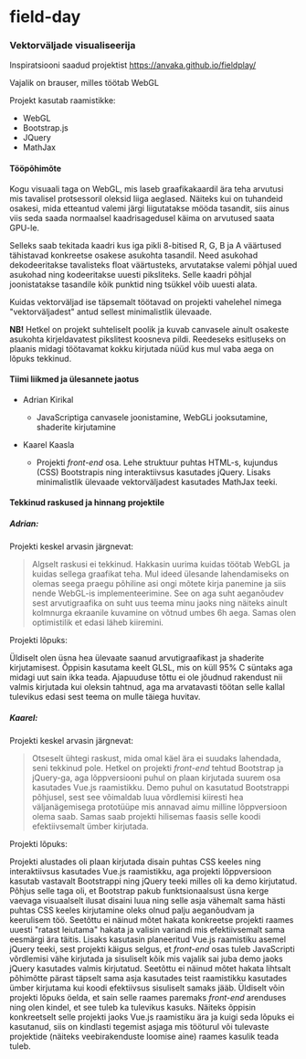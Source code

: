# field-day

### Vektorväljade visualiseerija

Inspiratsiooni saadud projektist https://anvaka.github.io/fieldplay/

Vajalik on brauser, milles töötab WebGL

Projekt kasutab raamistikke:
* WebGL
* Bootstrap.js
* JQuery
* MathJax

#### Tööpõhimõte

Kogu visuaali taga on WebGL, mis laseb graafikakaardil ära teha arvutusi mis tavalisel protsessoril oleksid liiga aeglased. Näiteks kui on tuhandeid osakesi, mida etteantud valemi järgi liigutatakse mööda tasandit, siis ainus viis seda saada normaalsel kaadrisagedusel käima on arvutused saata GPU-le. 

Selleks saab tekitada kaadri kus iga pikli 8-bitised R, G, B ja A väärtused tähistavad konkreetse osakese asukohta tasandil. Need asukohad dekodeeritakse tavalisteks float väärtusteks, arvutatakse valemi põhjal uued asukohad ning kodeeritakse uuesti piksliteks. Selle kaadri põhjal joonistatakse tasandile kõik punktid ning tsükkel võib uuesti alata.

Kuidas vektorväljad ise täpsemalt töötavad on projekti vahelehel nimega "vektorväljadest" antud sellest minimalistlik ülevaade.

**NB!** Hetkel on projekt suhteliselt poolik ja kuvab canvasele ainult osakeste asukohta kirjeldavatest pikslitest koosneva pildi. Reedeseks esitluseks on plaanis midagi töötavamat kokku kirjutada nüüd kus mul vaba aega on lõpuks tekkinud.

#### Tiimi liikmed ja ülesannete jaotus

* Adrian Kirikal
    * JavaScriptiga canvasele joonistamine, WebGLi jooksutamine, shaderite kirjutamine

* Kaarel Kaasla
    * Projekti *front-end* osa. Lehe struktuur puhtas HTML-s, kujundus (CSS) Bootstrapis ning interaktiivsus kasutades jQuery. Lisaks minimalistlik ülevaade vektorväljadest kasutades MathJax teeki.

#### Tekkinud raskused ja hinnang projektile

##### Adrian:

Projekti keskel arvasin järgnevat:

> Algselt raskusi ei tekkinud. Hakkasin uurima kuidas töötab WebGL ja kuidas sellega graafikat teha. Mul ideed ülesande lahendamiseks on olemas seega praegu põhiline asi ongi mõtete kirja panemine ja siis nende WebGL-is implementeerimine. See on aga suht aeganõudev sest arvutigraafika on suht uus teema minu jaoks ning näiteks ainult kolmnurga ekraanile kuvamine on võtnud umbes 6h aega. Samas olen optimistilik et edasi läheb kiiremini.

Projekti lõpuks:

Üldiselt olen üsna hea ülevaate saanud arvutigraafikast ja shaderite kirjutamisest. Õppisin kasutama keelt GLSL, mis on küll 95% C süntaks aga midagi uut sain ikka teada. Ajapuuduse tõttu ei ole jõudnud rakendust nii valmis kirjutada kui oleksin tahtnud, aga ma arvatavasti töötan selle kallal tulevikus edasi sest teema on mulle täiega huvitav.

##### Kaarel:

Projekti keskel arvasin järgnevat:

>Otseselt ühtegi raskust, mida omal käel ära ei suudaks lahendada, seni tekkinud pole. Hetkel on projekti *front-end* tehtud Bootstrap ja jQuery-ga, aga lõppversiooni puhul on plaan kirjutada suurem osa kasutades Vue.js raamistikku. Demo puhul on kasutatud Bootstrappi põhjusel, sest see võimaldab luua võrdlemisi kiiresti hea väljanägemisega prototüüpe mis annavad aimu milline lõppversioon olema saab. Samas saab projekti hilisemas faasis selle koodi efektiivsemalt ümber kirjutada.

Projekti lõpuks:

Projekti alustades oli plaan kirjutada disain puhtas CSS keeles ning interaktiivsus kasutades Vue.js raamistikku, aga projekti lõppversioon kasutab vastavalt Bootstrappi ning jQuery teeki milles oli ka demo kirjutatud. Põhjus selle taga oli, et Bootstrap pakub funktsionaalsust üsna kerge vaevaga visuaalselt ilusat disaini luua ning selle asja vähemalt sama hästi puhtas CSS keeles kirjutamine oleks olnud palju aeganõudvam ja keerulisem töö. Seetõttu ei näinud mõtet hakata konkreetse projekti raames uuesti "ratast leiutama" hakata ja valisin variandi mis efektiivsemalt sama eesmärgi ära täitis. Lisaks kasutasin planeeritud Vue.js raamistiku asemel jQuery teeki, sest projekti käigus selgus, et *front-end* osas tuleb JavaScripti võrdlemisi vähe kirjutada ja sisuliselt kõik mis vajalik sai juba demo jaoks jQuery kasutades valmis kirjutatud. Seetõttu ei näinud mõtet hakata lihtsalt põhimõtte pärast täpselt sama asja kasutades teist raamistikku kasutades ümber kirjutama kui koodi efektiivsus sisuliselt samaks jääb. Üldiselt võin projekti lõpuks öelda, et sain selle raames paremaks *front-end* arenduses ning olen kindel, et see tuleb ka tulevikus kasuks. Näiteks õppisin konkreetselt selle projekti jaoks Vue.js raamistiku ära ja kuigi seda lõpuks ei kasutanud, siis on kindlasti tegemist asjaga mis tööturul või tulevaste projektide (näiteks veebirakenduste loomise aine) raames kasulik teada tuleb.
